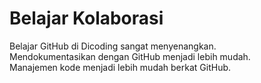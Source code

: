 # Belajar Kolaborasi
Belajar GitHub di Dicoding sangat menyenangkan.<br>
Mendokumentasikan dengan GitHub menjadi lebih mudah.  
Manajemen kode menjadi lebih mudah berkat GitHub.

